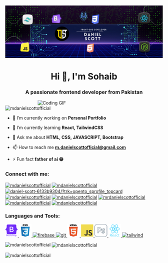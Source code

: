 ![logo](https://github.com/mdanielscottofficial/mdanielscottofficial/blob/main/Daniel%20Scott%20(1).png)
<h1 align="center">Hi 👋, I'm Sohaib</h1>
<h3 align="center">A passionate frontend developer from Pakistan</h3>
<img align="right" src="https://img.freepik.com/free-photo/person-playing-3d-video-games-device_23-2151005751.jpg?t=st=1713241326~exp=1713244926~hmac=4a28d82a4852f937f88b526a8d871f7f8df668944d251f2ea98dd07c0d5cceb4&w=740" width="400" alt="Coding GIF">

<p align="left"> <img src="https://komarev.com/ghpvc/?username=mdanielscottofficial&label=Profile%20views&color=0e75b6&style=flat" alt="mdanielscottofficial" /> </p>

- 🔭 I’m currently working on **Personal Portfolio**

- 🌱 I’m currently learning **React, TailwindCSS**

- 💬 Ask me about **HTML, CSS, JAVASCRIPT, Bootstrap**

- 📫 How to reach me **m.danielscottofficial@gmail.com**

- ⚡ Fun fact **father of ai 😁**

<h3 align="left">Connect with me:</h3>
<p align="left">
<a href="https://codepen.io/mdanielscottofficial" target="blank"><img align="center" src="https://raw.githubusercontent.com/rahuldkjain/github-profile-readme-generator/master/src/images/icons/Social/codepen.svg" alt="mdanielscottofficial" height="30" width="40" /></a>
<a href="https://dev.to/mdanielscottofficial" target="blank"><img align="center" src="https://raw.githubusercontent.com/rahuldkjain/github-profile-readme-generator/master/src/images/icons/Social/devto.svg" alt="mdanielscottofficial" height="30" width="40" /></a>
<a href="https://linkedin.com/in/daniel-scott-6133b9304/?trk=opento_sprofile_topcard" target="blank"><img align="center" src="https://raw.githubusercontent.com/rahuldkjain/github-profile-readme-generator/master/src/images/icons/Social/linked-in-alt.svg" alt="daniel-scott-6133b9304/?trk=opento_sprofile_topcard" height="30" width="40" /></a>
<a href="https://codesandbox.com/mdanielscottofficial" target="blank"><img align="center" src="https://raw.githubusercontent.com/rahuldkjain/github-profile-readme-generator/master/src/images/icons/Social/codesandbox.svg" alt="mdanielscottofficial" height="30" width="40" /></a>
<a href="https://fb.com/mdanielscottofficial" target="blank"><img align="center" src="https://raw.githubusercontent.com/rahuldkjain/github-profile-readme-generator/master/src/images/icons/Social/facebook.svg" alt="mdanielscottofficial" height="30" width="40" /></a>
<a href="https://instagram.com/mrdanielscottofficial" target="blank"><img align="center" src="https://raw.githubusercontent.com/rahuldkjain/github-profile-readme-generator/master/src/images/icons/Social/instagram.svg" alt="mrdanielscottofficial" height="30" width="40" /></a>
<a href="https://www.youtube.com/channel/UCm0prl6osaUSn2ooB33W3dA" target="blank"><img align="center" src="https://raw.githubusercontent.com/rahuldkjain/github-profile-readme-generator/master/src/images/icons/Social/youtube.svg" alt="mdanielscottofficial" height="30" width="40" /></a>
<a href="https://www.hackerearth.com/@m.danielscottofficial" target="blank"><img align="center" src="https://raw.githubusercontent.com/rahuldkjain/github-profile-readme-generator/master/src/images/icons/Social/hackerearth.svg" alt="mdanielscottofficial" height="30" width="40" /></a>
</p>

<h3 align="left">Languages and Tools:</h3>
<p align="left"> <a href="https://getbootstrap.com" target="_blank" rel="noreferrer"> <img src="https://raw.githubusercontent.com/devicons/devicon/master/icons/bootstrap/bootstrap-plain-wordmark.svg" alt="bootstrap" width="40" height="40"/> </a> <a href="https://www.w3schools.com/css/" target="_blank" rel="noreferrer"> <img src="https://raw.githubusercontent.com/devicons/devicon/master/icons/css3/css3-original-wordmark.svg" alt="css3" width="40" height="40"/> </a> <a href="https://firebase.google.com/" target="_blank" rel="noreferrer"> <img src="https://www.vectorlogo.zone/logos/firebase/firebase-icon.svg" alt="firebase" width="40" height="40"/> </a> <a href="https://git-scm.com/" target="_blank" rel="noreferrer"> <img src="https://www.vectorlogo.zone/logos/git-scm/git-scm-icon.svg" alt="git" width="40" height="40"/> </a> <a href="https://www.w3.org/html/" target="_blank" rel="noreferrer"> <img src="https://raw.githubusercontent.com/devicons/devicon/master/icons/html5/html5-original-wordmark.svg" alt="html5" width="40" height="40"/> </a> <a href="https://developer.mozilla.org/en-US/docs/Web/JavaScript" target="_blank" rel="noreferrer"> <img src="https://raw.githubusercontent.com/devicons/devicon/master/icons/javascript/javascript-original.svg" alt="javascript" width="40" height="40"/> </a> <a href="https://www.photoshop.com/en" target="_blank" rel="noreferrer"> <img src="https://raw.githubusercontent.com/devicons/devicon/master/icons/photoshop/photoshop-line.svg" alt="photoshop" width="40" height="40"/> </a> <a href="https://reactjs.org/" target="_blank" rel="noreferrer"> <img src="https://raw.githubusercontent.com/devicons/devicon/master/icons/react/react-original-wordmark.svg" alt="react" width="40" height="40"/> </a> <a href="https://tailwindcss.com/" target="_blank" rel="noreferrer"> <img src="https://www.vectorlogo.zone/logos/tailwindcss/tailwindcss-icon.svg" alt="tailwind" width="40" height="40"/> </a> </p>

<p><img align="left" src="https://github-readme-stats.vercel.app/api/top-langs?username=mdanielscottofficial&show_icons=true&locale=en&layout=compact" alt="mdanielscottofficial" /></p>

<p>&nbsp;<img align="center" src="https://github-readme-stats.vercel.app/api?username=mdanielscottofficial&show_icons=true&locale=en" alt="mdanielscottofficial" /></p>

<p><img align="center" src="https://github-readme-streak-stats.herokuapp.com/?user=mdanielscottofficial&" alt="mdanielscottofficial" /></p>
